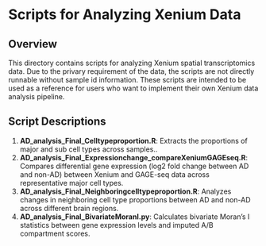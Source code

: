 
# Scripts for Analyzing Xenium Data

## Overview
This directory contains scripts for analyzing Xenium spatial transcriptomics data.
Due to the privary requirement of the data, the scripts are not directly runnable without sample id information. These scripts are intended to be used as a reference for users who want to implement their own Xenium data analysis pipeline.

## Script Descriptions
1. **AD_analysis_Final_Celltypeproportion.R**: Extracts the proportions of major and sub cell types across samples..
2. **AD_analysis_Final_Expressionchange_compareXeniumGAGEseq.R**: Compares differential gene expression (log2 fold change between AD and non-AD) between Xenium and GAGE-seq data across representative major cell types.
3. **AD_analysis_Final_Neighboringcelltypeproportion.R**: Analyzes changes in neighboring cell type proportions between AD and non-AD across different brain regions.
4. **AD_analysis_Final_BivariateMoranI.py**: Calculates bivariate Moran’s I statistics between gene expression levels and imputed A/B compartment scores.

